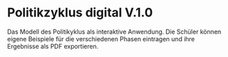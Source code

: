 # Politikzyklus digital V.1.0

Das Modell des Politikyklus als interaktive Anwendung. Die Schüler können eigene Beispiele für die verschiedenen Phasen eintragen und ihre Ergebnisse als PDF exportieren. 
